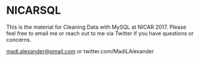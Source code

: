# NICARSQL

This is the material for Cleaning Data with MySQL at NICAR 2017. Please feel free to email me or reach out to me via Twitter if you have questions or concerns.

madi.alexander@gmail.com or twitter.com/MadiLAlexander
